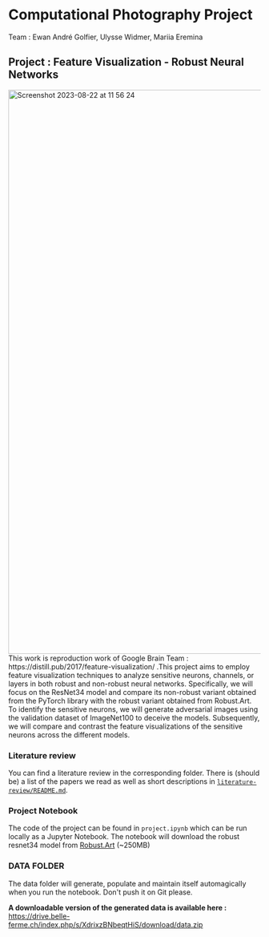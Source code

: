 # Computational Photography Project
Team : Ewan André Golfier, Ulysse Widmer, Mariia Eremina

## Project : Feature Visualization - Robust Neural Networks
<img width="1126" alt="Screenshot 2023-08-22 at 11 56 24" src="https://github.com/marerem/Feature-Visualization-of-Robust-Neural-Networks/assets/101661237/cc330649-f21b-43da-bf3f-7eadefdba3af">
This work is reproduction work of Google Brain Team : https://distill.pub/2017/feature-visualization/ .This project aims to employ feature visualization techniques to analyze sensitive neurons, channels, or layers in both robust and non-robust neural networks. Specifically, we will focus on the ResNet34 model and compare its non-robust variant obtained from the PyTorch library with the robust variant obtained from Robust.Art. To identify the sensitive neurons, we will generate adversarial images using the validation dataset of ImageNet100 to deceive the models. Subsequently, we will compare and contrast the feature visualizations of the sensitive neurons across the different models.

### Literature review
You can find a literature review in the corresponding folder. There is (should be) a list of the papers we read as well as short descriptions in [`literature-review/README.md`](literature-review/README.md).


### Project Notebook
The code of the project can be found in `project.ipynb` which can be run locally as a Jupyter Notebook. The notebook will download the robust resnet34 model from [Robust.Art](http://robust.art) (~250MB)

### DATA FOLDER
The data folder will generate, populate and maintain itself automagically when you run the notebook. Don't push it on Git please.

**A downloadable version of the generated data is available here :** https://drive.belle-ferme.ch/index.php/s/XdrixzBNbeqtHiS/download/data.zip

